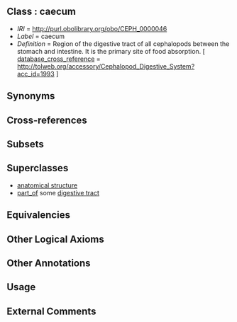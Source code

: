 
## Class : caecum

 * *IRI* = http://purl.obolibrary.org/obo/CEPH_0000046
 * *Label* = caecum
 * *Definition* = Region of the digestive tract of all cephalopods between the stomach and intestine. It is the primary site of food absorption. [ [database_cross_reference](../../ef/oboInOwl#hasDbXref.md) = http://tolweb.org/accessory/Cephalopod_Digestive_System?acc_id=1993 ]

## Synonyms


## Cross-references


## Subsets


## Superclasses

 * [anatomical structure](../../UBERON/61/UBERON_0000061.md)
 * [part_of](../../BFO/50/BFO_0000050.md) some [digestive tract](../../UBERON/55/UBERON_0001555.md)

## Equivalencies


## Other Logical Axioms


## Other Annotations


## Usage


## External Comments

